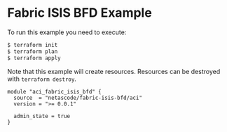 <!-- BEGIN_TF_DOCS -->
# Fabric ISIS BFD Example

To run this example you need to execute:

```bash
$ terraform init
$ terraform plan
$ terraform apply
```

Note that this example will create resources. Resources can be destroyed with `terraform destroy`.

```hcl
module "aci_fabric_isis_bfd" {
  source  = "netascode/fabric-isis-bfd/aci"
  version = ">= 0.0.1"

  admin_state = true
}

```
<!-- END_TF_DOCS -->